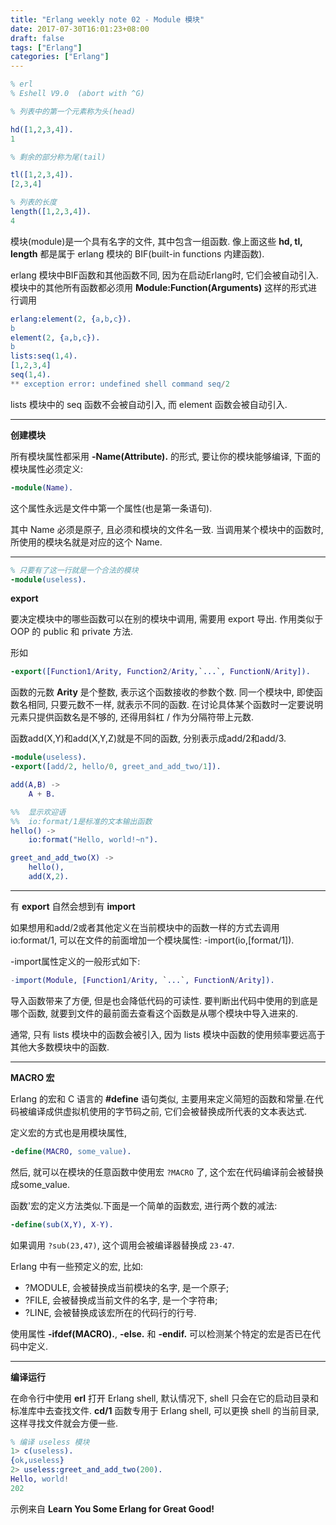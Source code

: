 ```yaml
---
title: "Erlang weekly note 02 - Module 模块"
date: 2017-07-30T16:01:23+08:00
draft: false
tags: ["Erlang"]
categories: ["Erlang"]
---
```


```erlang
% erl
% Eshell V9.0  (abort with ^G)

% 列表中的第一个元素称为头(head)

hd([1,2,3,4]).
1

% 剩余的部分称为尾(tail)

tl([1,2,3,4]).
[2,3,4]

% 列表的长度
length([1,2,3,4]).
4
```

模块(module)是一个具有名字的文件, 其中包含一组函数. 像上面这些 **hd, tl, length** 都是属于 erlang 模块的 BIF(built-in functions 内建函数).

erlang 模块中BIF函数和其他函数不同, 因为在启动Erlang时, 它们会被自动引入. 模块中的其他所有函数都必须用 **Module:Function(Arguments)** 这样的形式进行调用

```erlang
erlang:element(2, {a,b,c}).
b
element(2, {a,b,c}).
b
lists:seq(1,4).
[1,2,3,4]
seq(1,4).
** exception error: undefined shell command seq/2
```

lists 模块中的 seq 函数不会被自动引入, 而 element 函数会被自动引入.

----

**创建模块**

所有模块属性都采用 **-Name(Attribute).** 的形式, 要让你的模块能够编译, 下面的模块属性必须定义:

```erlang
-module(Name).
```

这个属性永远是文件中第一个属性(也是第一条语句).

其中 Name 必须是原子, 且必须和模块的文件名一致. 当调用某个模块中的函数时, 所使用的模块名就是对应的这个 Name.

----

```erlang
% 只要有了这一行就是一个合法的模块
-module(useless).
```

**export**

要决定模块中的哪些函数可以在别的模块中调用,  需要用 export 导出. 作用类似于 OOP 的 public 和 private 方法.

形如

```erlang
-export([Function1/Arity, Function2/Arity,`...`, FunctionN/Arity]).
```

函数的元数 **Arity** 是个整数, 表示这个函数接收的参数个数.  同一个模块中,  即使函数名相同,  只要元数不一样, 就表示不同的函数. 在讨论具体某个函数时一定要说明元素只提供函数名是不够的, 还得用斜杠 / 作为分隔符带上元数.

函数add(X,Y)和add(X,Y,Z)就是不同的函数, 分别表示成add/2和add/3.

```erlang
-module(useless).
-export([add/2, hello/0, greet_and_add_two/1]).

add(A,B) ->
    A + B.

%%  显示欢迎语
%%  io:format/1是标准的文本输出函数
hello() ->
    io:format("Hello, world!~n").

greet_and_add_two(X) ->
    hello(),
    add(X,2).
```

----

有 **export** 自然会想到有 **import**

如果想用和add/2或者其他定义在当前模块中的函数一样的方式去调用io:format/1, 可以在文件的前面增加一个模块属性: -import(io,[format/1]).

-import属性定义的一般形式如下:

```erlang
-import(Module, [Function1/Arity, `...`, FunctionN/Arity]).
```

导入函数带来了方便,  但是也会降低代码的可读性.  要判断出代码中使用的到底是哪个函数,  就要到文件的最前面去查看这个函数是从哪个模块中导入进来的.

通常, 只有 lists 模块中的函数会被引入, 因为 lists 模块中函数的使用频率要远高于其他大多数模块中的函数.

----

**MACRO 宏**

Erlang 的宏和 C 语言的 **#define** 语句类似, 主要用来定义简短的函数和常量.在代码被编译成供虚拟机使用的字节码之前, 它们会被替换成所代表的文本表达式.

定义宏的方式也是用模块属性,
```erlang
-define(MACRO, some_value).
```

然后, 就可以在模块的任意函数中使用宏 `?MACRO` 了, 这个宏在代码编译前会被替换成some_value.

函数'宏的定义方法类似.下面是一个简单的函数宏, 进行两个数的减法:

```erlang
-define(sub(X,Y), X-Y).
```

如果调用 `?sub(23,47)`, 这个调用会被编译器替换成 `23-47`.

Erlang 中有一些预定义的宏, 比如:

- ?MODULE, 会被替换成当前模块的名字, 是一个原子;
- ?FILE, 会被替换成当前文件的名字, 是一个字符串;
- ?LINE, 会被替换成该宏所在的代码行的行号.

使用属性 **-ifdef(MACRO).**, **-else.** 和 **-endif.** 可以检测某个特定的宏是否已在代码中定义.

----

**编译运行**

在命令行中使用 **erl** 打开 Erlang shell, 默认情况下, shell 只会在它的启动目录和标准库中去查找文件. **cd/1** 函数专用于 Erlang shell, 可以更换 shell 的当前目录, 这样寻找文件就会方便一些.

```erlang
% 编译 useless 模块
1> c(useless).
{ok,useless}
2> useless:greet_and_add_two(200).
Hello, world!
202
```

示例来自 **Learn You Some Erlang for Great Good!**